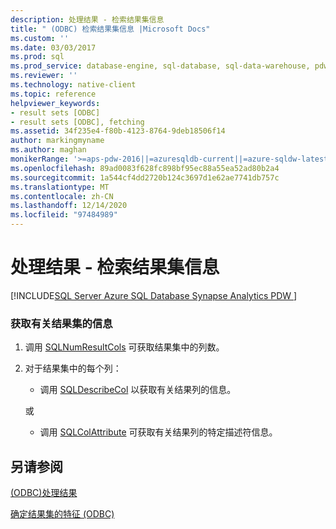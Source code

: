 ```yaml
---
description: 处理结果 - 检索结果集信息
title: " (ODBC) 检索结果集信息 |Microsoft Docs"
ms.custom: ''
ms.date: 03/03/2017
ms.prod: sql
ms.prod_service: database-engine, sql-database, sql-data-warehouse, pdw
ms.reviewer: ''
ms.technology: native-client
ms.topic: reference
helpviewer_keywords:
- result sets [ODBC]
- result sets [ODBC], fetching
ms.assetid: 34f235e4-f80b-4123-8764-9deb18506f14
author: markingmyname
ms.author: maghan
monikerRange: '>=aps-pdw-2016||=azuresqldb-current||=azure-sqldw-latest||>=sql-server-2016||>=sql-server-linux-2017||=azuresqldb-mi-current'
ms.openlocfilehash: 89ad0083f628fc898bf95ec88a55ea52ad80b2a4
ms.sourcegitcommit: 1a544cf4dd2720b124c3697d1e62ae7741db757c
ms.translationtype: MT
ms.contentlocale: zh-CN
ms.lasthandoff: 12/14/2020
ms.locfileid: "97484989"
---
```

# <a name="processing-results---retrieve-result-set-information"></a>处理结果 - 检索结果集信息
[!INCLUDE[SQL Server Azure SQL Database Synapse Analytics PDW ](../../includes/applies-to-version/sql-asdb-asdbmi-asa-pdw.md)]

    
### <a name="to-get-information-about-a-result-set"></a>获取有关结果集的信息  
  
1.  调用 [SQLNumResultCols](../../relational-databases/native-client-odbc-api/sqlnumresultcols.md) 可获取结果集中的列数。  
  
2.  对于结果集中的每个列：  
  
    -   调用 [SQLDescribeCol](../../relational-databases/native-client-odbc-api/sqldescribecol.md) 以获取有关结果列的信息。  
  
     或  
  
    -   调用 [SQLColAttribute](../../relational-databases/native-client-odbc-api/sqlcolattribute.md) 可获取有关结果列的特定描述符信息。  
  
## <a name="see-also"></a>另请参阅  
[&#40;ODBC&#41;处理结果 ](../../relational-databases/native-client-odbc-how-to/processing-results-process-results.md)

[确定结果集的特征 &#40;ODBC&#41;](../../relational-databases/native-client-odbc-results/determining-the-characteristics-of-a-result-set-odbc.md)  
  
  
